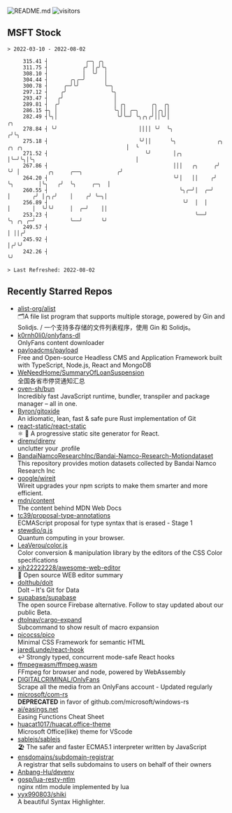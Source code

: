 ![README.md](https://github.com/Gerhut/Gerhut/workflows/README.md/badge.svg)
![visitors](https://visitors.vercel.app/Gerhut/Gerhut?token=8cf69d1f6813d272ef062726b6070c9be4ff72038cfe5a7ded7384a8da65d866)

## MSFT Stock

```
> 2022-03-10 - 2022-08-02

     315.41 ┤            ╭─╮ ╭╮                                                                                  
     311.75 ┤           ╭╯ │╭╯╰╮                                                                                 
     308.10 ┤           │  ╰╯  │                                                                                 
     304.44 ┤       ╭╮╭─╯      │                                                                                 
     300.78 ┤     ╭─╯╰╯        ╰─╮                                                                               
     297.12 ┤    ╭╯              ╰╮                                                                              
     293.47 ┤   ╭╯                │                                                                              
     289.81 ┤  ╭╯                 │ ╭╮        ╭╮  ╭╮                                                             
     286.15 ┼╮ │                  ╰╮││ ╭─╮    ││╭╮││                                                             
     282.49 ┤╰╮│                   ╰╯╰─╯ ╰╮╭╮╭╯││╰╯│                                                         ╭╮  
     278.84 ┤ ╰╯                          ││││ ╰╯  ╰╮                                                       ╭╯╰╮ 
     275.18 ┤                             ╰╯││      ╰╮             ╭╮ ╭╮ ╭╮                                 │  ╰ 
     271.52 ┤                               ╰╯       │╭╮           │╰─╯╰╮│╰╮                                │    
     267.86 ┤                                        │││   ╭╮     ╭╯    ╰╯ │         ╭╮     ╭──╮           ╭╯    
     264.20 ┤                                        ╰╯│   ││    ╭╯        ╰╮        │╰╮   ╭╯  ╰╮     ╭─╮  │     
     260.55 ┤                                          ╰╮╭─╯│  ╭─╯          │       ╭╯ │╭╮╭╯    │    ╭╯ ╰─╮│     
     256.89 ┤                                           ╰╯  │  │            │       │  ╰╯╰╯     │  ╭─╯    ││     
     253.23 ┤                                               ╰──╯            ╰╮ ╭╮ ╭─╯           ╰──╯      ╰╯     
     249.57 ┤                                                                │ ││╭╯                              
     245.92 ┤                                                                │╭╯╰╯                               
     242.26 ┤                                                                ╰╯                                  

> Last Refreshed: 2022-08-02
```

## Recently Starred Repos

- [alist-org/alist](https://github.com/alist-org/alist)  
  🗂️A file list program that supports multiple storage, powered by Gin and Solidjs. / 一个支持多存储的文件列表程序，使用 Gin 和 Solidjs。
- [k0rnh0li0/onlyfans-dl](https://github.com/k0rnh0li0/onlyfans-dl)  
  OnlyFans content downloader
- [payloadcms/payload](https://github.com/payloadcms/payload)  
  Free and Open-source Headless CMS and Application Framework built with TypeScript, Node.js, React and MongoDB
- [WeNeedHome/SummaryOfLoanSuspension](https://github.com/WeNeedHome/SummaryOfLoanSuspension)  
  全国各省市停贷通知汇总
- [oven-sh/bun](https://github.com/oven-sh/bun)  
  Incredibly fast JavaScript runtime, bundler, transpiler and package manager – all in one.
- [Byron/gitoxide](https://github.com/Byron/gitoxide)  
  An idiomatic, lean, fast & safe pure Rust implementation of Git
- [react-static/react-static](https://github.com/react-static/react-static)  
  ⚛️ 🚀 A progressive static site generator for React.
- [direnv/direnv](https://github.com/direnv/direnv)  
  unclutter your .profile
- [BandaiNamcoResearchInc/Bandai-Namco-Research-Motiondataset](https://github.com/BandaiNamcoResearchInc/Bandai-Namco-Research-Motiondataset)  
  This repository provides motion datasets collected by Bandai Namco Research Inc
- [google/wireit](https://github.com/google/wireit)  
  Wireit upgrades your npm scripts to make them smarter and more efficient.
- [mdn/content](https://github.com/mdn/content)  
  The content behind MDN Web Docs
- [tc39/proposal-type-annotations](https://github.com/tc39/proposal-type-annotations)  
  ECMAScript proposal for type syntax that is erased - Stage 1
- [stewdio/q.js](https://github.com/stewdio/q.js)  
  Quantum computing in your browser.
- [LeaVerou/color.js](https://github.com/LeaVerou/color.js)  
  Color conversion & manipulation library by the editors of the CSS Color specifications
- [xjh22222228/awesome-web-editor](https://github.com/xjh22222228/awesome-web-editor)  
  🔨  Open source WEB editor summary
- [dolthub/dolt](https://github.com/dolthub/dolt)  
  Dolt – It's Git for Data
- [supabase/supabase](https://github.com/supabase/supabase)  
  The open source Firebase alternative. Follow to stay updated about our public Beta.
- [dtolnay/cargo-expand](https://github.com/dtolnay/cargo-expand)  
  Subcommand to show result of macro expansion
- [picocss/pico](https://github.com/picocss/pico)  
  Minimal CSS Framework for semantic HTML
- [jaredLunde/react-hook](https://github.com/jaredLunde/react-hook)  
  ↩ Strongly typed, concurrent mode-safe React hooks
- [ffmpegwasm/ffmpeg.wasm](https://github.com/ffmpegwasm/ffmpeg.wasm)  
  FFmpeg for browser and node, powered by WebAssembly
- [DIGITALCRIMINAL/OnlyFans](https://github.com/DIGITALCRIMINAL/OnlyFans)  
  Scrape all the media from an OnlyFans account - Updated regularly
- [microsoft/com-rs](https://github.com/microsoft/com-rs)  
  **DEPRECATED** in favor of github.com/microsoft/windows-rs
- [ai/easings.net](https://github.com/ai/easings.net)  
  Easing Functions Cheat Sheet
- [huacat1017/huacat.office-theme](https://github.com/huacat1017/huacat.office-theme)  
  Microsoft Office(like) theme for VScode
- [sablejs/sablejs](https://github.com/sablejs/sablejs)  
  🏖️ The safer and faster ECMA5.1 interpreter written by JavaScript
- [ensdomains/subdomain-registrar](https://github.com/ensdomains/subdomain-registrar)  
  A registrar that sells subdomains to users on behalf of their owners
- [Anbang-Hu/devenv](https://github.com/Anbang-Hu/devenv)  
- [gosp/lua-resty-ntlm](https://github.com/gosp/lua-resty-ntlm)  
  nginx ntlm module implemented by lua
- [yyx990803/shiki](https://github.com/yyx990803/shiki)  
  A beautiful Syntax Highlighter.

